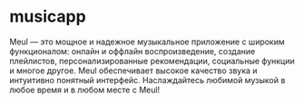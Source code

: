 # musicapp
Meul — это мощное и надежное музыкальное приложение с широким функционалом: онлайн и оффлайн воспроизведение, создание плейлистов, персонализированные рекомендации, социальные функции и многое другое. Meul обеспечивает высокое качество звука и интуитивно понятный интерфейс. Наслаждайтесь любимой музыкой в любое время и в любом месте с Meul!
